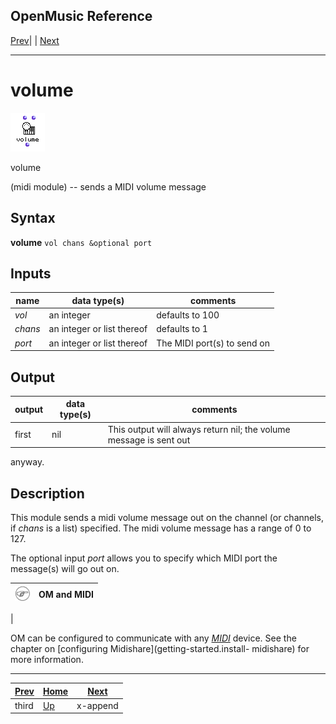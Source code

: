 OpenMusic Reference  
---  
[Prev](third)| | [Next](x-append)  
  
* * *

# volume

![](figures/functions/midi/volume.png)

  
  
volume  
  
(midi module) \-- sends a MIDI volume message  

## Syntax

   **volume**  ` vol chans &optional port `  

## Inputs

name| data type(s)| comments  
---|---|---  
  _vol_ |  an integer| defaults to 100  
  _chans_ |  an integer or list thereof| defaults to 1  
  _port_ |  an integer or list thereof| The MIDI port(s) to send on  
  
## Output

output| data type(s)| comments  
---|---|---  
first| nil| This output will always return nil; the volume message is sent out
anyway.  
  
## Description

This module sends a midi volume message out on the channel (or channels, if
 _chans_  is a list) specified. The midi volume message has a range of 0 to
127.

The optional input  _port_  allows you to specify which MIDI port the
message(s) will go out on.

![Note](figures/images/note.gif)|  **OM and MIDI**  
---|---  
 |

OM can be configured to communicate with any [_MIDI_](glossary#MIDI)
device. See the chapter on [configuring Midishare](getting-started.install-
midishare) for more information.  
  
* * *

[Prev](third)| [Home](index)| [Next](x-append)  
---|---|---  
third| [Up](funcref.main)| x-append

